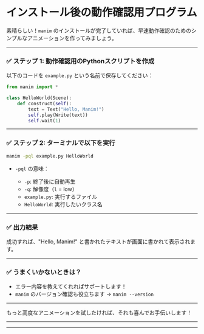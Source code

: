 # インストール後の動作確認用プログラム

素晴らしい！`manim` のインストールが完了していれば、早速動作確認のためのシンプルなアニメーションを作ってみましょう。

---

### ✅ ステップ 1: 動作確認用のPythonスクリプトを作成

以下のコードを `example.py` という名前で保存してください：

```python
from manim import *

class HelloWorld(Scene):
    def construct(self):
        text = Text("Hello, Manim!")
        self.play(Write(text))
        self.wait(1)
```

---

### ✅ ステップ 2: ターミナルで以下を実行

```bash
manim -pql example.py HelloWorld
```

* `-pql` の意味：

  * `-p`: 終了後に自動再生
  * `-q`: 解像度（`l` = low）
  * `example.py`: 実行するファイル
  * `HelloWorld`: 実行したいクラス名

---

### ✅ 出力結果

成功すれば、"Hello, Manim!" と書かれたテキストが画面に書かれて表示されます。

---

### ✅ うまくいかないときは？

* エラー内容を教えてくれればサポートします！
* `manim` のバージョン確認も役立ちます → `manim --version`

---

もっと高度なアニメーションを試したければ、それも喜んでお手伝いします！

---
---

